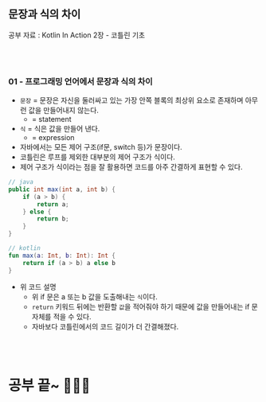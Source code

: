 ## 문장과 식의 차이

공부 자료 : Kotlin In Action 2장 - 코틀린 기초

<br></br>

### 01 - 프로그래밍 언어에서 문장과 식의 차이

- `문장` = 문장은 자신을 둘러싸고 있는 가장 안쪽 블록의 최상위 요소로 존재하며 아무런 값을 만들어내지 않는다.
  - = statement
- `식` = 식은 값을 만들어 낸다.
  - = expression
- 자바에서는 모든 제어 구조(if문, switch 등)가 문장이다.
- 코틀린은 루프를 제외한 대부분의 제어 구조가 식이다.
- 제어 구조가 식이라는 점을 잘 활용하면 코드를 아주 간결하게 표현할 수 있다.
~~~java
// java
public int max(int a, int b) {
    if (a > b) {
        return a;
    } else {
        return b;
    }
}
~~~
~~~kotlin
// kotlin
fun max(a: Int, b: Int): Int {
    return if (a > b) a else b
}
~~~
- 위 코드 설명
  - 위 if 문은 a 또는 b 값을 도출해내는 `식`이다.
  - `return` 키워드 뒤에는 반환할 `값`을 적어줘야 하기 때문에 값을 만들어내는 if 문 자체를 적을 수 있다.
  - 자바보다 코틀린에서의 코드 길이가 더 간결해졌다.

<br></br>

# 공부 끝~ 🏃🏻‍♀️